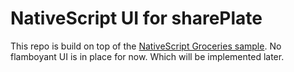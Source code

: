 # NativeScript UI for sharePlate

This repo is build on top of the [NativeScript Groceries sample](https://github.com/nativescript/sample-Groceries). No flamboyant UI is in place for now. Which will be implemented later.
